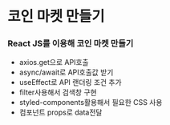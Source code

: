 # 코인 마켓 만들기
### React JS를 이용해 코인 마켓 만들기
- axios.get으로 API호출
- async/await로 API호출값 받기
- useEffect로 API 랜더링 조건 추가
- filter사용해서 검색창 구현
- styled-components활용해서 필요한 CSS 사용
- 컴포넌트 props로 data전달
